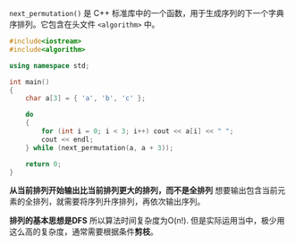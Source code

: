 `next_permutation()` 是 C++ 标准库中的一个函数，用于生成序列的下一个字典序排列。它包含在头文件 `<algorithm>` 中。

```cpp
#include<iostream>
#include<algorithm>

using namespace std;

int main()
{
	char a[3] = { 'a', 'b', 'c' };

	do
	{
		for (int i = 0; i < 3; i++) cout << a[i] << " ";
		cout << endl;
	} while (next_permutation(a, a + 3));

	return 0;
}
```

**从当前排列开始输出比当前排列更大的排列，而不是全排列**
想要输出包含当前元素的全排列，就需要将序列升序排列，再依次输出序列。

**排列的基本思想是DFS**
所以算法时间复杂度为O(n!). 但是实际运用当中，极少用这么高的复杂度，通常需要根据条件**剪枝**。



